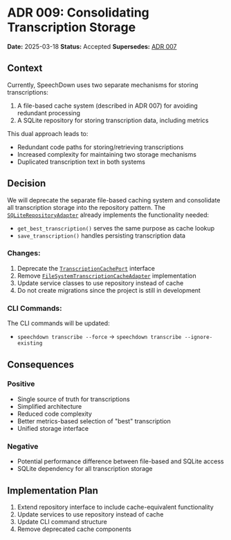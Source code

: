 # ADR 009: Consolidating Transcription Storage

**Date:** 2025-03-18
**Status:** Accepted
**Supersedes:** [ADR 007](archive/007_transcription_caching_architecture.md)

## Context

Currently, SpeechDown uses two separate mechanisms for storing transcriptions:

1. A file-based cache system (described in ADR 007) for avoiding redundant processing
2. A SQLite repository for storing transcription data, including metrics

This dual approach leads to:

- Redundant code paths for storing/retrieving transcriptions
- Increased complexity for maintaining two storage mechanisms
- Duplicated transcription text in both systems

## Decision

We will deprecate the separate file-based caching system and consolidate all transcription storage into the repository pattern. The [`SQLiteRepositoryAdapter`](../../src/speechdown/infrastructure/adapters/repository_adapter.py) already implements the functionality needed:

- `get_best_transcription()` serves the same purpose as cache lookup
- `save_transcription()` handles persisting transcription data

### Changes:

1. Deprecate the [`TranscriptionCachePort`](../../src/speechdown/application/ports/transcription_cache_port.py) interface
2. Remove [`FileSystemTranscriptionCacheAdapter`](../../src/speechdown/infrastructure/adapters/file_system_transcription_cache_adapter.py) implementation
3. Update service classes to use repository instead of cache
4. Do not create migrations since the project is still in development

### CLI Commands:

The CLI commands will be updated:

- `speechdown transcribe --force` → `speechdown transcribe --ignore-existing`

## Consequences

### Positive

- Single source of truth for transcriptions
- Simplified architecture
- Reduced code complexity
- Better metrics-based selection of "best" transcription
- Unified storage interface

### Negative

- Potential performance difference between file-based and SQLite access
- SQLite dependency for all transcription storage

## Implementation Plan

1. Extend repository interface to include cache-equivalent functionality
2. Update services to use repository instead of cache
3. Update CLI command structure
4. Remove deprecated cache components
